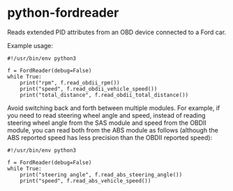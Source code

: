 # python-fordreader

Reads extended PID attributes from an OBD device connected to a Ford car.

Example usage:

```
#!/usr/bin/env python3

f = FordReader(debug=False)
while True:
    print("rpm", f.read_obdii_rpm())
    print("speed", f.read_obdii_vehicle_speed())
    print("total_distance", f.read_obdii_total_distance())
```

Avoid switching back and forth between multiple modules. For example, if you need to read steering wheel angle and speed, instead of reading steering wheel angle from the SAS module and speed from the OBDII module, you can read both from the ABS module as follows (although the ABS reported speed has less precision than the OBDII reported speed):


```
#!/usr/bin/env python3

f = FordReader(debug=False)
while True:
    print("steering angle", f.read_abs_steering_angle())
    print("speed", f.read_abs_vehicle_speed())

```



